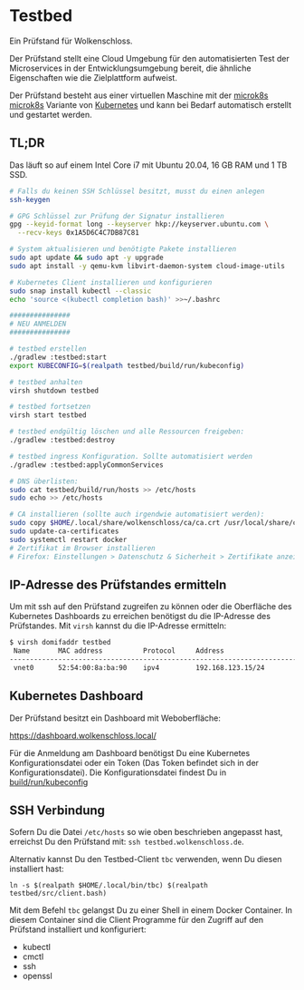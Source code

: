 # Testbed

Ein Prüfstand für Wolkenschloss.

Der Prüfstand stellt eine Cloud Umgebung für den automatisierten Test der 
Microservices in der Entwicklungsumgebung bereit, die ähnliche Eigenschaften 
wie die Zielplattform aufweist.

Der Prüfstand besteht aus einer virtuellen Maschine mit der [microk8s]
[microk8s] Variante von [Kubernetes][k8s] und kann bei
Bedarf automatisch erstellt und gestartet werden.

## TL;DR

Das läuft so auf einem Intel Core i7 mit Ubuntu 20.04, 16 GB 
RAM und 1 TB SSD.

```bash
# Falls du keinen SSH Schlüssel besitzt, musst du einen anlegen
ssh-keygen

# GPG Schlüssel zur Prüfung der Signatur installieren
gpg --keyid-format long --keyserver hkp://keyserver.ubuntu.com \
  --recv-keys 0x1A5D6C4C7DB87C81

# System aktualisieren und benötigte Pakete installieren  
sudo apt update && sudo apt -y upgrade
sudo apt install -y qemu-kvm libvirt-daemon-system cloud-image-utils

# Kubernetes Client installieren und konfigurieren
sudo snap install kubectl --classic
echo 'source <(kubectl completion bash)' >>~/.bashrc

###############
# NEU ANMELDEN
###############

# testbed erstellen
./gradlew :testbed:start
export KUBECONFIG=$(realpath testbed/build/run/kubeconfig)

# testbed anhalten
virsh shutdown testbed

# testbed fortsetzen
virsh start testbed

# testbed endgültig löschen und alle Ressourcen freigeben:
./gradlew :testbed:destroy

# testbed ingress Konfiguration. Sollte automatisiert werden
./gradlew :testbed:applyCommonServices

# DNS überlisten:
sudo cat testbed/build/run/hosts >> /etc/hosts
sudo echo >> /etc/hosts

# CA installieren (sollte auch irgendwie automatisiert werden):
sudo copy $HOME/.local/share/wolkenschloss/ca/ca.crt /usr/local/share/ca-certificates
sudo update-ca-certificates
sudo systemctl restart docker
# Zertifikat im Browser installieren
# Firefox: Einstellungen > Datenschutz & Sicherheit > Zertifikate anzeigen... > Importieren...
```

## IP-Adresse des Prüfstandes ermitteln

Um mit ssh auf den Prüfstand zugreifen zu können oder die Oberfläche
des Kubernetes Dashboards zu erreichen benötigst du die IP-Adresse des 
Prüfstandes. Mit `virsh` kannst du die IP-Adresse ermitteln:

```bash
$ virsh domifaddr testbed
 Name       MAC address          Protocol     Address
-------------------------------------------------------------------------------
 vnet0      52:54:00:8a:ba:90    ipv4         192.168.123.15/24
```

## Kubernetes Dashboard

Der Prüfstand besitzt ein Dashboard mit Weboberfläche:

<https://dashboard.wolkenschloss.local/>

Für die Anmeldung am Dashboard benötigst Du eine Kubernetes 
Konfigurationsdatei oder ein Token (Das Token befindet sich in der 
Konfigurationsdatei). Die Konfigurationsdatei findest Du in 
[build/run/kubeconfig](build/run/kubeconfig) 

## SSH Verbindung

Sofern Du die Datei `/etc/hosts` so wie oben beschrieben angepasst hast,
erreichst Du den Prüfstand mit: `ssh testbed.wolkenschloss.de`.

Alternativ kannst Du den Testbed-Client `tbc` verwenden, wenn Du diesen
installiert hast: 

```
ln -s $(realpath $HOME/.local/bin/tbc) $(realpath testbed/src/client.bash)
```

Mit dem Befehl `tbc` gelangst Du zu einer Shell in einem Docker Container.
In diesem Container sind die Client Programme für den Zugriff auf den 
Prüfstand installiert und konfiguriert:

* kubectl
* cmctl
* ssh
* openssl


[k8s]: https://kubernetes.io/
[microk8s]: https://microk8s.io/docs